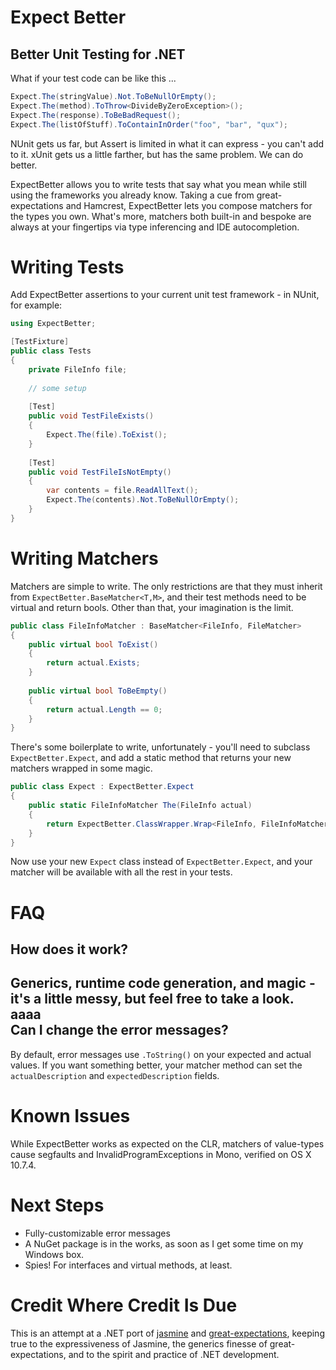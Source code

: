 Expect Better
==================================
## Better Unit Testing for .NET
What if your test code can be like this ...
```csharp
Expect.The(stringValue).Not.ToBeNullOrEmpty();
Expect.The(method).ToThrow<DivideByZeroException>();
Expect.The(response).ToBeBadRequest();
Expect.The(listOfStuff).ToContainInOrder("foo", "bar", "qux");
```
NUnit gets us far, but Assert is limited in what it can express - you can't add to it.  xUnit gets us a little farther, but has the same problem.  We can do better.

ExpectBetter allows you to write tests that say what you mean while still using the frameworks you already know.  Taking a cue from great-expectations and Hamcrest, ExpectBetter lets you compose matchers for the types you own.  What's more, matchers both built-in and bespoke are always at your fingertips via type inferencing and IDE autocompletion.

Writing Tests
========================
Add ExpectBetter assertions to your current unit test framework - in NUnit, for example:

```csharp
using ExpectBetter;

[TestFixture]
public class Tests
{
    private FileInfo file;
    
    // some setup
    
    [Test]
    public void TestFileExists()
    {
        Expect.The(file).ToExist();
    }
    
    [Test]
    public void TestFileIsNotEmpty()
    {
        var contents = file.ReadAllText();
        Expect.The(contents).Not.ToBeNullOrEmpty();
    }
}
```
    
Writing Matchers
========================
Matchers are simple to write.  The only restrictions are that they must inherit from `ExpectBetter.BaseMatcher<T,M>`, and their test methods need to be virtual and return bools.  Other than that, your imagination is the limit.

```csharp
public class FileInfoMatcher : BaseMatcher<FileInfo, FileMatcher>
{
    public virtual bool ToExist()
    {
        return actual.Exists;
    }
    
    public virtual bool ToBeEmpty()
    {
        return actual.Length == 0;
    }
}
```

There's some boilerplate to write, unfortunately - you'll need to subclass `ExpectBetter.Expect`, and add a static method that returns your new matchers wrapped in some magic.

```csharp
public class Expect : ExpectBetter.Expect
{
    public static FileInfoMatcher The(FileInfo actual)
    {
        return ExpectBetter.ClassWrapper.Wrap<FileInfo, FileInfoMatcher>(actual);
    }
}
```

Now use your new `Expect` class instead of `ExpectBetter.Expect`, and your matcher will be available with all the rest in your tests.

FAQ
========================

How does it work?
------------------------
Generics, runtime code generation, and magic - it's a little messy, but feel free to take a look.
aaaa    
Can I change the error messages?
----------------------------------------
By default, error messages use `.ToString()` on your expected and actual values.  If you want something better, your matcher method can set the `actualDescription` and `expectedDescription` fields.

Known Issues
================================
While ExpectBetter works as expected on the CLR, matchers of value-types cause segfaults and InvalidProgramExceptions in Mono, verified on OS X 10.7.4.

Next Steps
================================
* Fully-customizable error messages
* A NuGet package is in the works, as soon as I get some time on my Windows box.
* Spies!  For interfaces and virtual methods, at least.

Credit Where Credit Is Due
================================
This is an attempt at a .NET port of [jasmine](http://pivotal.github.com/jasmine/) and [great-expectations](https://github.com/xian/great-expectations), keeping true to the expressiveness of Jasmine, the generics finesse of great-expectations, and to the spirit and practice of .NET development.
